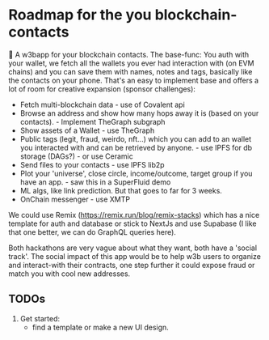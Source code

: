 # Roadmap for the you blockchain-contacts

🥁
A w3bapp for your blockchain contacts.
The base-func:
You auth with your wallet, we fetch all the wallets you ever had interaction with (on EVM chains) and you can save them with names, notes and tags, basically like the contacts on your phone.
That's an easy to implement base and offers a lot of room for creative expansion (sponsor challenges):

-   Fetch multi-blockchain data - use of Covalent api
-   Browse an address and show how many hops away it is (based on your contacts). - Implement TheGraph subgraph
-   Show assets of a Wallet - use TheGraph
-   Public tags (legit, fraud, weirdo, nft...) which you can add to an wallet you interacted with and can be retrieved by anyone. - use IPFS for db storage (DAGs?) - or use Ceramic
-   Send files to your contacts - use IPFS lib2p
-   Plot your 'universe', close circle, income/outcome, target group if you have an app. - saw this in a SuperFluid demo
-   ML algs, like link prediction. But that goes to far for 3 weeks.
-   OnChain messenger - use XMTP

We could use Remix (https://remix.run/blog/remix-stacks) which has a nice template for auth and database or stick to NextJs and use Supabase (I like that one better, we can do GraphQL queries here).

Both hackathons are very vague about what they want, both have a 'social track'.
The social impact of this app would be to help w3b users to organize and interact-with their contracts, one step further it could expose fraud or match you with cool new addresses.

## TODOs

1. Get started:
    - find a template or make a new UI design.
